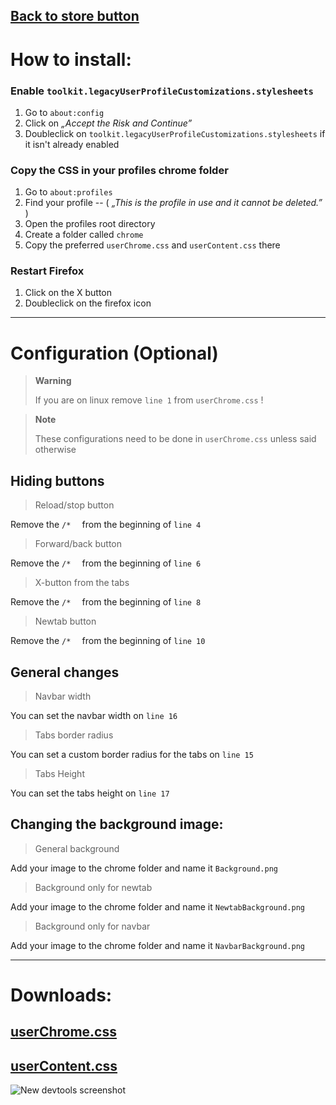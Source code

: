 ## [Back to store button](https://firefoxcss-store.github.io/)

# How to install:

### Enable `toolkit.legacyUserProfileCustomizations.stylesheets`
1. Go to `about:config`
2. Click on *„Accept the Risk and Continue”*
3. Doubleclick on `toolkit.legacyUserProfileCustomizations.stylesheets` if it isn't already enabled

### Copy the CSS in your profiles chrome folder
1. Go to `about:profiles`
2. Find your profile  --  ( *„This is the profile in use and it cannot be deleted.”* )
3. Open the profiles root directory
4. Create a folder called `chrome`
5. Copy the preferred `userChrome.css` and `userContent.css` there

### Restart Firefox
1. Click on the X button
2. Doubleclick on the firefox icon

***
# Configuration (Optional)

> **Warning**
> 
> If you are on linux remove `line 1` from `userChrome.css` !

> **Note**
>
> These configurations need to be done in `userChrome.css` unless said otherwise

## Hiding buttons

> Reload/stop button

Remove the `/*  ` from the beginning of `line 4`

> Forward/back button

Remove the `/*  ` from the beginning of `line 6`

> X-button from the tabs

Remove the `/*  ` from the beginning of `line 8`

> Newtab button

Remove the `/*  ` from the beginning of `line 10`

## General changes
> Navbar width

You can set the navbar width on `line 16`

> Tabs border radius

You can set a custom border radius for the tabs on `line 15`

> Tabs Height

You can set the tabs height on `line 17`

## Changing the background image:
> General background

Add your image to the chrome folder and name it `Background.png`

> Background only for newtab

Add your image to the chrome folder and name it `NewtabBackground.png`

> Background only for navbar

Add your image to the chrome folder and name it `NavbarBackground.png`

***

# Downloads:
## [userChrome.css](https://github.com/Bali10050/FirefoxCSS/releases/download/userChrome/userChrome.css)
## [userContent.css ](https://github.com/Bali10050/FirefoxCSS/releases/download/userContent/userContent.css)

![New devtools screenshot](https://github.com/Bali10050/FirefoxCSS/assets/110120798/8c0ca262-dda8-41bb-8cde-7d0208dcb979)

